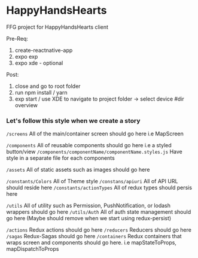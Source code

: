 # HappyHandsHearts

FFG project for HappyHandsHearts client

Pre-Req:

1.  create-reactnative-app
2.  expo exp
3.  expo xde - optional

Post:

1.  close and go to root folder
2.  run npm install / yarn
3.  exp start / use XDE to navigate to project folder -> select device
    #dir overview

### Let's follow this style when we create a story

`/screens` All of the main/container screen should go here i.e MapScreen

`/components` All of reusable components should go here i.e a styled button/view
`/components/componentName/componentName.styles.js` Have style in a separate file for each components

`/assets` All of static assets such as images should go here

`/constants/Colors` All of Theme style
`/constans/apiuri` All of API URL should reside here
`/constants/actionTypes` All of redux types should persis here

`/utils` All of utility such as Permission, PushNotification, or lodash wrappers should go here
`/utils/Auth` All of auth state management should go here (Maybe should remove when we start using redux-persist)

`/actions` Redux actions should go here
`/reducers` Reducers should go here
`/sagas` Redux-Sagas should go here
`/containers` Redux containers that wraps screen and components should go here. i.e mapStateToProps, mapDispatchToProps
